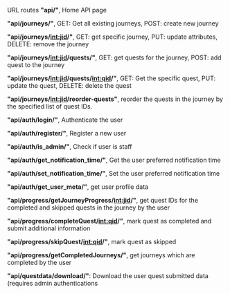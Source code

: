 URL routes
**"api/"**, Home API page

**"api/journeys/"**, GET: Get all existing journeys, POST: create new journey

**"api/journeys/<int:jid>/"**, GET: get specific journey, PUT: update attributes, DELETE: remove the journey

**"api/journeys/<int:jid>/quests/"**, GET: get quests for the journey, POST: add quest to the journey

**"api/journeys/<int:jid>/quests/<int:qid>/"**, GET: Get the specific quest, PUT: update the quest, DELETE: delete the quest

**"api/journeys/<int:jid>/reorder-quests"**, reorder the quests in the journey by the specified list of quest IDs.

**"api/auth/login/"**, Authenticate the user

**"api/auth/register/"**, Register a new user

**"api/auth/is_admin/"**, Check if user is staff

**"api/auth/get_notification_time/"**, Get the user preferred notification time

**"api/auth/set_notification_time/"**, Set the user preferred notification time

**"api/auth/get_user_meta/"**, get user profile data

**"api/progress/getJourneyProgress/<int:jid>/"**, get quest IDs for the completed and skipped quests in the journey by the user

**"api/progress/completeQuest/<int:qid>/"**, mark quest as completed and submit additional information

**"api/progress/skipQuest/<int:qid>/"**, mark quest as skipped

**"api/progress/getCompletedJourneys/"**, get journeys which are completed by the user

**"api/questdata/download/"**: Download the user quest submitted data (requires admin authentications

